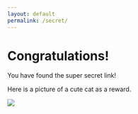 ```yaml
---
layout: default
permalink: /secret/
---
```

<h1>Congratulations!</h1>
<p>You have found the super secret link!</p>
<p>Here is a picture of a cute cat as a reward.</p>
<img src="https://encrypted-tbn0.gstatic.com/images?q=tbn:ANd9GcTFHTdL4DVygU5ylsJeyMzWpi3rDjXmuYtntuz74kbhm6FqiVzeL6GWNBGJ" />
